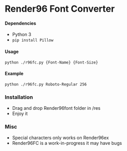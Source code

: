 # Render96 Font Converter
#### Dependencies

- Python 3
- `pip install Pillow`

#### Usage

`python ./r96fc.py {Font-Name} {Font-Size}`

#### Example
`python ./r96fc.py Roboto-Regular 256`

### Installation

- Drag and drop Render96font folder in /res
- Enjoy it

### Misc

- Special characters only works on Render96ex
- Render96FC is a work-in-progress it may have bugs


